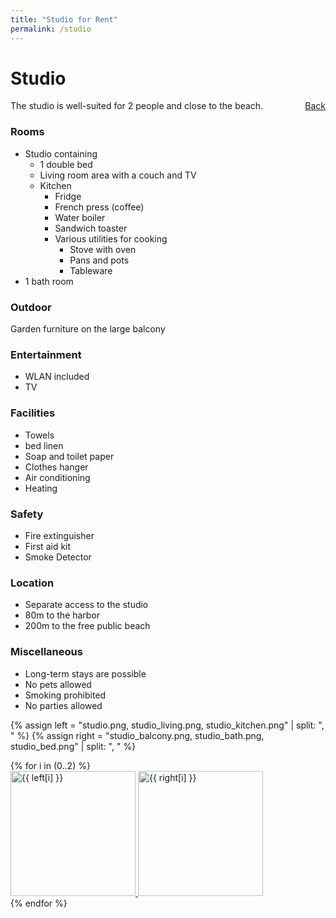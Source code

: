 ```yaml
---
title: "Studio for Rent"
permalink: /studio
---
```



Studio
====
The studio is well-suited for 2 people and close to the beach. <a href="{{ site.url }}" style="float: right;">Back</a>

### Rooms
* Studio containing
    * 1 double bed
    * Living room area with a couch and TV
    * Kitchen
        * Fridge
        * French press (coffee)
        * Water boiler
        * Sandwich toaster
        * Various utilities for cooking 
            * Stove with oven
            * Pans and pots
            * Tableware
* 1 bath room

### Outdoor
Garden furniture on the large balcony

### Entertainment
* WLAN included
* TV

### Facilities
* Towels
* bed linen
* Soap and toilet paper
* Clothes hanger
* Air conditioning
* Heating

### Safety
* Fire extinguisher
* First aid kit
* Smoke Detector

### Location
* Separate access to the studio
* 80m to the harbor
* 200m to the free public beach

### Miscellaneous
* Long-term stays are possible
* No pets allowed
* Smoking prohibited
* No parties allowed


{% assign left = "studio.png, studio_living.png, studio_kitchen.png" | split: ", " %}
{% assign right = "studio_balcony.png, studio_bath.png, studio_bed.png" | split: ", " %}
<div class ="image-gallery">
{% for i in (0..2) %}
    <div class="box">
    <a href="{{ site.imagesurl }}{{ left[i] }}">
      <img width=200 height=200 src="{{ site.imagesurl }}{{ left[i] }}" alt="{{ left[i] }}"  class="img-gallery" />
    </a>
    <a href="{{ site.imagesurl }}{{ right[i] }}">
      <img width=200 height=200 src="{{ site.imagesurl }}{{ right[i] }}" alt="{{ right[i] }}"  class="img-gallery" />
    </a>
    </div>
 {% endfor %}
</div>
